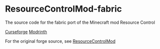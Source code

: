 # ResourceControlMod-fabric

The source code for the fabric port of the Minecraft mod Resource Control

[Curseforge](https://www.curseforge.com/minecraft/mc-mods/resourcecontrol)
[Modrinth]()

For the original forge source, see [ResourceControlMod](https://github.com/blockninja124/ResourceControlMod)